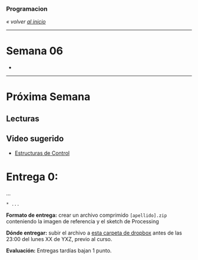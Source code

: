 ### Programacion
*« volver [al inicio](https://github.com/sergiomajluf/programacion)*

---

# Semana 06

* 

---



# Próxima Semana
## Lecturas


## Video sugerido
* [Estructuras de Control](https://www.acamica.com/clases/373/programacion-creativa-con-processing/estructuras-de-control-condicionales)
	

# Entrega 0: 
...

	* ...

	
**Formato de entrega:**
crear un archivo comprimido `[apellido].zip` conteniendo la imagen de referencia y el sketch de Processing

**Dónde entregar:**
subir el archivo a [esta carpeta de dropbox]() antes de las 23:00 del lunes XX de YXZ, previo al curso.

**Evaluación:**
Entregas tardías bajan 1 punto.